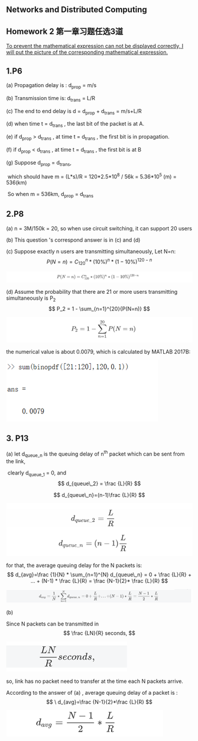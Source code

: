 ## Networks and Distributed Computing 

## Homework 2 第一章习题任选3道

<u>To prevent the mathematical expression can not be displayed correctly, I will put the picture of the corresponding mathematical expression.</u>

## 1.P6

(a)  Propagation delay is : d<sub>prop</sub> = m/s

(b) Transmission time is: d<sub>trans</sub> = L/R

(c) The end to end delay is d = d<sub>prop</sub> + d<sub>trans</sub> = m/s+L/R

(d) when time t = d<sub>trans</sub> , the last bit of the packet is at A.

(e) if d<sub>prop</sub> > d<sub>trans</sub> , at time  t = d<sub>trans</sub> , the first bit is in propagation.

(f) if d<sub>prop</sub> < d<sub>trans</sub> , at time  t = d<sub>trans</sub> , the first bit is at B

(g)  Suppose d<sub>prop</sub> = d<sub>trans</sub>,

​		which should have m = (L\*s)/R = 120\*2.5\*10<sup>8</sup> / 56k = 5.36\*10<sup>5</sup> (m) = 536(km)

​		So when m = 536km,  d<sub>prop</sub> = d<sub>trans</sub>

## 2.P8

(a) n = 3M/150k = 20, so when use circuit switching,  it can support 20 users

(b) This question 's correspond answer is in (c) and (d)

(c) Suppose exactly n users are transmitting simultaneously, Let N=n: 
$$
P(N=n) =  C_{120}^n * (10\%)^n * (1-10\%)^{120-n}
$$


![P8_c expression](https://github.com/HongxuanZhang/Network_Pictures/blob/master/homework2/p8_c.png)

(d) Assume the probability that there are 21 or more users transmitting simultaneously is P<sub>2</sub>
$$
P_2 = 1 - \sum_{n=1}^{20}{P(N=n)}
$$



![p8_d expression](https://github.com/HongxuanZhang/Network_Pictures/blob/master/homework2/p8_d.png)

the numerical value is about 0.0079, which is calculated by MATLAB 2017B:



![p8_result calculated by MATLAB](https://github.com/HongxuanZhang/Network_Pictures/blob/master/homework2/p8_d2.png)

## 3. P13

(a) let d<sub>queue_n</sub> is the queuing delay of n<sup>th</sup> packet which can be sent from the link,

​	clearly d<sub>queue_1</sub> = 0, and 
$$
d_{queue\_2} = \frac {L}{R}
$$

$$
d_{queue\_n}=(n-1)\frac {L}{R}
$$



![p13_expression1 ](https://github.com/HongxuanZhang/Network_Pictures/blob/master/homework2/p13_a1.png)

for that, the average queuing delay for the N packets is:
$$
d_{avg}=\frac {1}{N} * \sum_{n=1}^{N} d_{queue\_n} = 0 + \frac {L}{R} + ... + (N-1) * \frac {L}{R}  = \frac {N-1}{2}*  \frac {L}{R}
$$


![p13_a2_expression](https://github.com/HongxuanZhang/Network_Pictures/blob/master/homework2/p13_a2.png)

(b)

Since N packets can be transmitted in 
$$
\frac {LN}{R} seconds,
$$


![p13_b 1](https://github.com/HongxuanZhang/Network_Pictures/blob/master/homework2/p13_b1.png)

so,  link has no packet need to transfer at the time each N packets arrive.  

According to the answer of (a) , average queuing delay of a packet is :
$$
\ d_{avg}=\frac {N-1}{2}*\frac {L}{R}
$$



![p13_result](https://github.com/HongxuanZhang/Network_Pictures/blob/master/homework2/p13_b2.png)